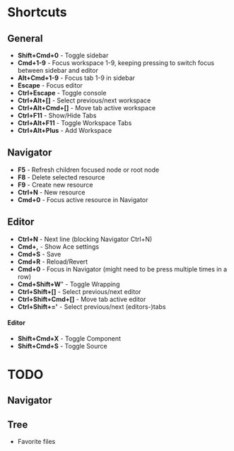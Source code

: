 # Shortcuts

## General
- **Shift+Cmd+0** - Toggle sidebar
- **Cmd+1-9** - Focus workspace 1-9, keeping pressing to switch focus between sidebar and editor
- **Alt+Cmd+1-9** - Focus tab 1-9 in sidebar
- **Escape** - Focus editor
- **Ctrl+Escape** - Toggle console
- **Ctrl+Alt+[]** - Select previous/next workspace
- **Ctrl+Alt+Cmd+[]** - Move tab active workspace 
- **Ctrl+F11** - Show/Hide Tabs
- **Ctrl+Alt+F11** - Toggle Workspace Tabs
- **Ctrl+Alt+Plus** - Add Workspace

## Navigator
- **F5** - Refresh children focused node or root node
- **F8** - Delete selected resource
- **F9** - Create new resource
- **Ctrl+N** - New resource
- **Cmd+0** - Focus active resource in Navigator

## Editor
- **Ctrl+N** - Next line (blocking Navigator Ctrl+N)
- **Cmd+,** - Show Ace settings
- **Cmd+S** - Save
- **Cmd+R** - Reload/Revert
- **Cmd+0** - Focus in Navigator (might need to be press multiple times in a row)
- **Cmd+Shift+W**" - Toggle Wrapping
- **Ctrl+Shift+[]** - Select previous/next editor
- **Ctrl+Shift+Cmd+[]** - Move tab active editor
- **Ctrl+Shift+='** - Select previous/next (editors-)tabs

#### Editor<vcl>
- **Shift+Cmd+X** - Toggle Component
- **Shift+Cmd+S** - Toggle Source

# TODO

## Navigator

## Tree


- Favorite files